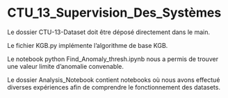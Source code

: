 # CTU_13_Supervision_Des_Systèmes

Le dossier CTU-13-Dataset doit être déposé directement dans le main.

Le fichier KGB.py implémente l’algorithme de base KGB.

Le notebook python Find_Anomaly_thresh.ipynb nous a permis de trouver une valeur limite d’anomalie convenable.

Le dossier Analysis_Notebook contient notebooks où nous avons effectué diverses expériences afin de comprendre le fonctionnement des datasets.

